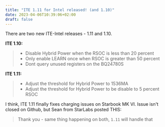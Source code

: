 ```yaml
---
title: "ITE 1.11 for Intel released! (and 1.10)"
date: 2023-04-06T10:39:06+02:00
draft: false
---
```


There are two new ITE-Intel releases - 1.11 and 1.10.

**ITE 1.10:**

> - Disable Hybrid Power when the RSOC is less than 20 percent
> - Only enable LEARN once when RSOC is greater than 50 percent
> - Dont query unused registers on the BQ24780S

**ITE 1.11:**

> - Adjust the threshold for Hybrid Power to 1536MA
> - Adjust the threshold for Hybrid Power to be disable to 5 percent RSOC


I think, ITE 1.11 finally fixes charging issues on Starbook MK VI. Issue isn't closed on Github, but Sean from StarLabs posted THIS:

> Thank you - same thing happening on both, `1.11` will handle that


